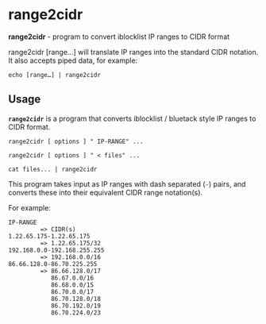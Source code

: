 range2cidr
==========

**range2cidr** - program to convert iblocklist IP ranges to CIDR format

range2cidr [range…] will translate IP ranges into the standard CIDR notation. It also accepts piped data, for example:

    echo [range…] | range2cidr

Usage
-----

**`range2cidr`** is a program that converts iblocklist / bluetack style IP ranges to CIDR format.

    range2cidr [ options ] " IP-RANGE" ...
    
    range2cidr [ options ] " < files" ...
    
    cat files... | range2cidr

This program takes input as IP ranges with dash separated (`-`) pairs,
and converts these into their equivalent CIDR range notation(s).

For example:

    IP-RANGE
             => CIDR(s)
    1.22.65.175-1.22.65.175
             => 1.22.65.175/32
    192.168.0.0-192.168.255.255
             => 192.168.0.0/16
    86.66.128.0-86.70.225.255
             => 86.66.128.0/17
                86.67.0.0/16
                86.68.0.0/15
                86.70.0.0/17
                86.70.128.0/18
                86.70.192.0/19
                86.70.224.0/23


